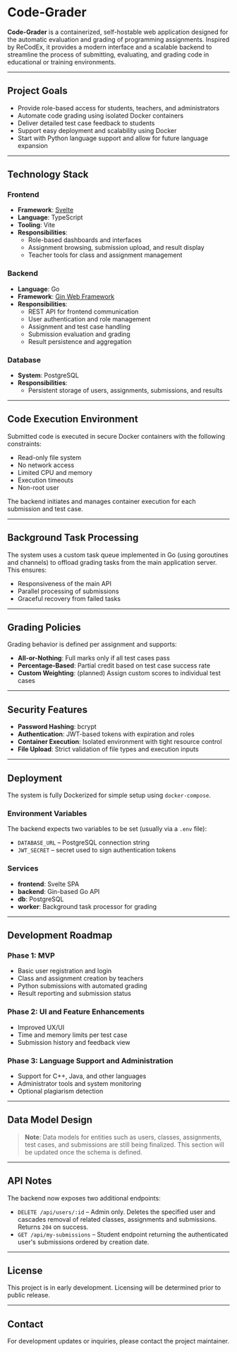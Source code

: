 # Code-Grader

**Code-Grader** is a containerized, self-hostable web application designed for the automatic evaluation and grading of programming assignments. Inspired by ReCodEx, it provides a modern interface and a scalable backend to streamline the process of submitting, evaluating, and grading code in educational or training environments.

---

## Project Goals

- Provide role-based access for students, teachers, and administrators
- Automate code grading using isolated Docker containers
- Deliver detailed test case feedback to students
- Support easy deployment and scalability using Docker
- Start with Python language support and allow for future language expansion

---

## Technology Stack

### Frontend
- **Framework**: [Svelte](https://svelte.dev/)
- **Language**: TypeScript
- **Tooling**: Vite
- **Responsibilities**:
  - Role-based dashboards and interfaces
  - Assignment browsing, submission upload, and result display
  - Teacher tools for class and assignment management

### Backend
- **Language**: Go
- **Framework**: [Gin Web Framework](https://github.com/gin-gonic/gin)
- **Responsibilities**:
  - REST API for frontend communication
  - User authentication and role management
  - Assignment and test case handling
  - Submission evaluation and grading
  - Result persistence and aggregation

### Database
- **System**: PostgreSQL
- **Responsibilities**:
  - Persistent storage of users, assignments, submissions, and results

---

## Code Execution Environment

Submitted code is executed in secure Docker containers with the following constraints:

- Read-only file system
- No network access
- Limited CPU and memory
- Execution timeouts
- Non-root user

The backend initiates and manages container execution for each submission and test case.

---

## Background Task Processing

The system uses a custom task queue implemented in Go (using goroutines and channels) to offload grading tasks from the main application server. This ensures:

- Responsiveness of the main API
- Parallel processing of submissions
- Graceful recovery from failed tasks

---

## Grading Policies

Grading behavior is defined per assignment and supports:

- **All-or-Nothing**: Full marks only if all test cases pass
- **Percentage-Based**: Partial credit based on test case success rate
- **Custom Weighting**: (planned) Assign custom scores to individual test cases

---

## Security Features

- **Password Hashing**: bcrypt
- **Authentication**: JWT-based tokens with expiration and roles
- **Container Execution**: Isolated environment with tight resource control
- **File Upload**: Strict validation of file types and execution inputs

---

## Deployment

The system is fully Dockerized for simple setup using `docker-compose`.

### Environment Variables
The backend expects two variables to be set (usually via a `.env` file):

- `DATABASE_URL` – PostgreSQL connection string
- `JWT_SECRET` – secret used to sign authentication tokens

### Services
- **frontend**: Svelte SPA
- **backend**: Gin-based Go API
- **db**: PostgreSQL
- **worker**: Background task processor for grading

---

## Development Roadmap

### Phase 1: MVP
- Basic user registration and login
- Class and assignment creation by teachers
- Python submissions with automated grading
- Result reporting and submission status

### Phase 2: UI and Feature Enhancements
- Improved UX/UI
- Time and memory limits per test case
- Submission history and feedback view

### Phase 3: Language Support and Administration
- Support for C++, Java, and other languages
- Administrator tools and system monitoring
- Optional plagiarism detection

---

## Data Model Design

> **Note**: Data models for entities such as users, classes, assignments, test cases, and submissions are still being finalized. This section will be updated once the schema is defined.

---

## API Notes

The backend now exposes two additional endpoints:

- `DELETE /api/users/:id` – Admin only. Deletes the specified user and cascades removal of related classes, assignments and submissions. Returns `204` on success.
- `GET /api/my-submissions` – Student endpoint returning the authenticated user's submissions ordered by creation date.

---

## License

This project is in early development. Licensing will be determined prior to public release.

---

## Contact

For development updates or inquiries, please contact the project maintainer.
